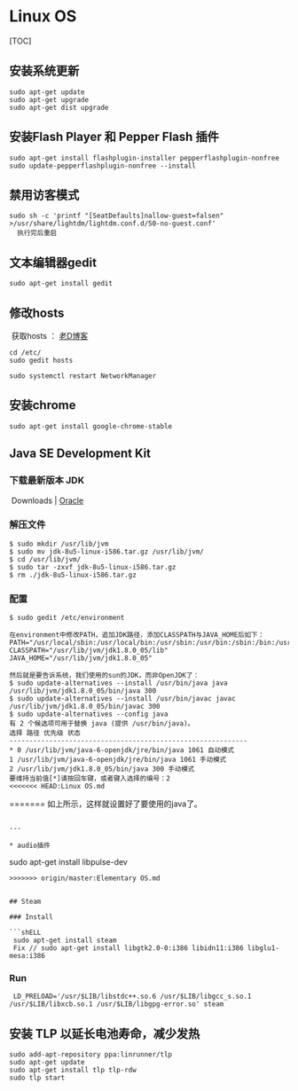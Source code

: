 

# Linux OS

[TOC]

## 安装系统更新

```
sudo apt-get update
sudo apt-get upgrade
sudo apt-get dist upgrade
```



## 安装Flash Player 和 Pepper Flash 插件

```
sudo apt-get install flashplugin-installer pepperflashplugin-nonfree
sudo update-pepperflashplugin-nonfree --install
```



## 禁用访客模式     

```
sudo sh -c 'printf "[SeatDefaults]nallow-guest=falsen" >/usr/share/lightdm/lightdm.conf.d/50-no-guest.conf'
  执行完后重启
```



## 文本编辑器gedit

```
sudo apt-get install gedit
```



## 修改hosts 

​    获取hosts  ： [老D博客](https://laod.cn/hosts/2016-google-hosts.html)

```
cd /etc/ 
sudo gedit hosts
```

```
sudo systemctl restart NetworkManager
```



## 安装chrome

```
sudo apt-get install google-chrome-stable
```



## Java SE Development Kit



### 下载最新版本 JDK 

​	Downloads | [Oracle]( https://www.oracle.com/downloads/index.html)

### 解压文件

```
$ sudo mkdir /usr/lib/jvm
$ sudo mv jdk-8u5-linux-i586.tar.gz /usr/lib/jvm/
$ cd /usr/lib/jvm/
$ sudo tar -zxvf jdk-8u5-linux-i586.tar.gz
$ rm ./jdk-8u5-linux-i586.tar.gz
```

### 配置

```
$ sudo gedit /etc/environment

在environment中修改PATH，追加JDK路径，添加CLASSPATH与JAVA_HOME后如下：
PATH="/usr/local/sbin:/usr/local/bin:/usr/sbin:/usr/bin:/sbin:/bin:/usr/games:/usr/lib/jvm/jdk1.8.0_05/bin"
CLASSPATH="/usr/lib/jvm/jdk1.8.0_05/lib"
JAVA_HOME="/usr/lib/jvm/jdk1.8.0_05"

然后就是要告诉系统，我们使用的sun的JDK，而非OpenJDK了：
$ sudo update-alternatives --install /usr/bin/java java /usr/lib/jvm/jdk1.8.0_05/bin/java 300
$ sudo update-alternatives --install /usr/bin/javac javac /usr/lib/jvm/jdk1.8.0_05/bin/javac 300
$ sudo update-alternatives --config java
有 2 个候选项可用于替换 java (提供 /usr/bin/java)。
选择 路径 优先级 状态
------------------------------------------------------------
* 0 /usr/lib/jvm/java-6-openjdk/jre/bin/java 1061 自动模式
1 /usr/lib/jvm/java-6-openjdk/jre/bin/java 1061 手动模式
2 /usr/lib/jvm/jdk1.8.0_05/bin/java 300 手动模式
要维持当前值[*]请按回车键，或者键入选择的编号：2
<<<<<<< HEAD:Linux OS.md

```

=======
如上所示，这样就设置好了要使用的java了。
```

---

* ​audio插件

```
sudo apt-get install libpulse-dev
```
>>>>>>> origin/master:Elementary OS.md


## Steam

### Install

​```shELL
 sudo apt-get install steam
 Fix // sudo apt-get install libgtk2.0-0:i386 libidn11:i386 libglu1-mesa:i386
```

### Run

```shell
 LD_PRELOAD='/usr/$LIB/libstdc++.so.6 /usr/$LIB/libgcc_s.so.1 /usr/$LIB/libxcb.so.1 /usr/$LIB/libgpg-error.so' steam
```



## 安装 TLP 以延长电池寿命，减少发热

```
sudo add-apt-repository ppa:linrunner/tlp
sudo apt-get update
sudo apt-get install tlp tlp-rdw
sudo tlp start
```
